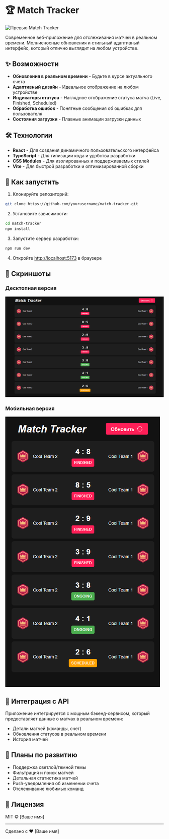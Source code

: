 # 🏆 Match Tracker

![Превью Match Tracker](./preview.png)

Современное веб-приложение для отслеживания матчей в реальном времени. Молниеносные обновления и стильный адаптивный интерфейс, который отлично выглядит на любом устройстве.

## ✨ Возможности

- **Обновления в реальном времени** - Будьте в курсе актуального счета
- **Адаптивный дизайн** - Идеальное отображение на любом устройстве
- **Индикаторы статуса** - Наглядное отображение статуса матча (Live, Finished, Scheduled)
- **Обработка ошибок** - Понятные сообщения об ошибках для пользователя
- **Состояния загрузки** - Плавные анимации загрузки данных

## 🛠 Технологии

- **React** - Для создания динамичного пользовательского интерфейса
- **TypeScript** - Для типизации кода и удобства разработки
- **CSS Modules** - Для изолированных и поддерживаемых стилей
- **Vite** - Для быстрой разработки и оптимизированной сборки

## 🚀 Как запустить

1. Клонируйте репозиторий:

```bash
git clone https://github.com/yourusername/match-tracker.git
```

2. Установите зависимости:

```bash
cd match-tracker
npm install
```

3. Запустите сервер разработки:

```bash
npm run dev
```

4. Откройте [http://localhost:5173](http://localhost:5173) в браузере

## 📱 Скриншоты

### Десктопная версия

![Десктопная версия](./desktop.png)

### Мобильная версия

![Мобильная версия](./mobile.png)

## 🔧 Интеграция с API

Приложение интегрируется с мощным бэкенд-сервисом, который предоставляет данные о матчах в реальном времени:

- Детали матчей (команды, счет)
- Обновления статусов в реальном времени
- История матчей

## 🎯 Планы по развитию

- Поддержка светлой/темной темы
- Фильтрация и поиск матчей
- Детальная статистика матчей
- Push-уведомления об изменении счета
- Отслеживание любимых команд

## 📄 Лицензия

MIT © [Ваше имя]

---

Сделано с ❤️ [Ваше имя]
